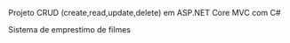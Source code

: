 Projeto CRUD (create,read,update,delete) em ASP.NET Core MVC com C#

Sistema de emprestimo de filmes
